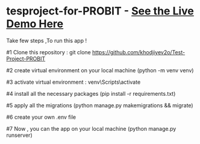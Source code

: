 # tesproject-for-PROBIT   - [See the Live Demo Here ](https://khodjiyev-carapp-testproject.herokuapp.com/)

Take few steps ,To run this app !

#1 Clone this repository : git clone https://github.com/khodjiyev2o/Test-Project-PROBIT

#2 create virtual environment on your local machine (python -m venv venv)

#3 activate virtual environment : venv\Scripts\activate

#4 install all the necessary packages (pip install -r requirements.txt)

#5 apply all the migrations (python manage.py makemigrations && migrate)

#6 create your own .env file


#7 Now , you can the app on your local machine (python manage.py runserver)
